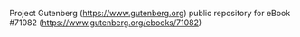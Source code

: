 Project Gutenberg (https://www.gutenberg.org) public repository for
eBook #71082 (https://www.gutenberg.org/ebooks/71082)
